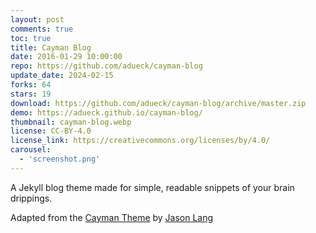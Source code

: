 ```yaml
---
layout: post
comments: true
toc: true
title: Cayman Blog
date: 2016-01-29 10:00:00
repo: https://github.com/adueck/cayman-blog
update_date: 2024-02-15
forks: 64
stars: 19
download: https://github.com/adueck/cayman-blog/archive/master.zip
demo: https://adueck.github.io/cayman-blog/
thumbnail: cayman-blog.webp
license: CC-BY-4.0
license_link: https://creativecommons.org/licenses/by/4.0/
carousel:
  - 'screenshot.png'
---
```


A Jekyll blog theme made for simple, readable snippets of your brain drippings.

Adapted from the [Cayman Theme](https://github.com/jasonlong/cayman-theme) by [Jason Lang](https://github.com/jasonlong)
